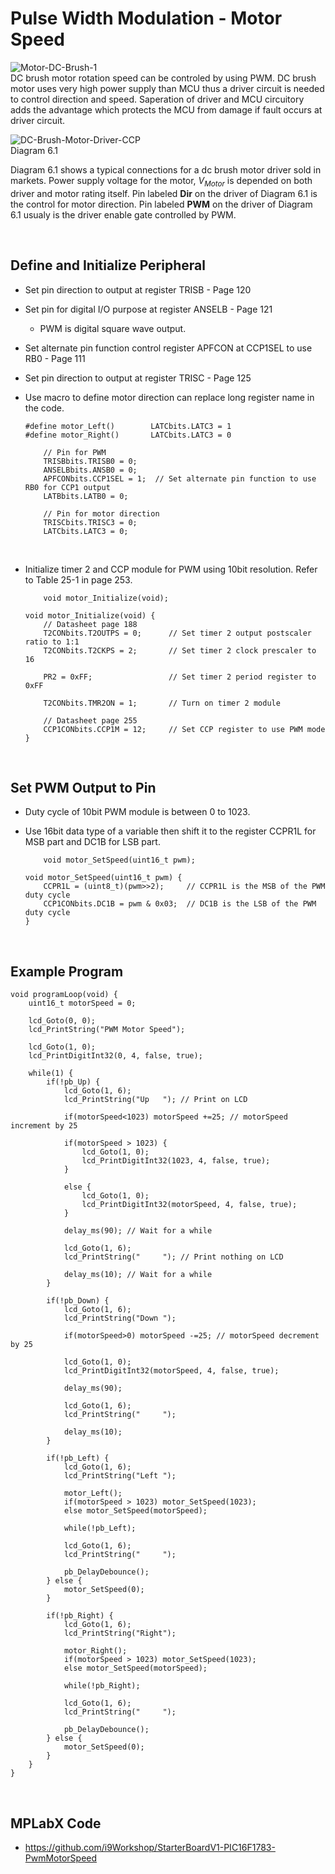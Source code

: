 # Pulse Width Modulation - Motor Speed

![Motor-DC-Brush-1](https://github.com/user-attachments/assets/8efb1921-d0e7-4e3f-af0b-922a036f3b66)
<br/>
DC brush motor rotation speed can be controled by using PWM. 
DC brush motor uses very high power supply than MCU thus a driver circuit is needed to control direction and speed. 
Saperation of driver and MCU circuitory adds the advantage which protects the MCU from damage if fault occurs at driver circuit.
<br/>

![DC-Brush-Motor-Driver-CCP](https://github.com/user-attachments/assets/468acfd0-2a8a-4349-a8b2-db8690781631)
<br/>
Diagram 6.1
<br/>

Diagram 6.1 shows a typical connections for a dc brush motor driver sold in markets. Power supply voltage for the motor, $V_{Motor}$ is depended on both driver and motor rating itself. 
Pin labeled **Dir** on the driver of Diagram 6.1 is the control for motor direction. Pin labeled **PWM** on the driver of Diagram 6.1 usualy is the driver enable gate controlled by PWM.
<br/>

<br/>

## Define and Initialize Peripheral

* Set pin direction to output at register TRISB - Page 120
* Set pin for digital I/O purpose at register ANSELB - Page 121
  - PWM is digital square wave output.
* Set alternate pin function control register APFCON at CCP1SEL to use RB0 - Page 111
* Set pin direction to output at register TRISC - Page 125
* Use macro to define motor direction can replace long register name in the code.
  
  ```
  #define motor_Left()        LATCbits.LATC3 = 1
  #define motor_Right()       LATCbits.LATC3 = 0
  ```
  ```
      // Pin for PWM
      TRISBbits.TRISB0 = 0;
      ANSELBbits.ANSB0 = 0;
      APFCONbits.CCP1SEL = 1;  // Set alternate pin function to use RB0 for CCP1 output
      LATBbits.LATB0 = 0;

      // Pin for motor direction
      TRISCbits.TRISC3 = 0;
      LATCbits.LATC3 = 0;
  ```

<br/>

* Initialize timer 2 and CCP module for PWM using 10bit resolution. Refer to Table 25-1 in page 253.
  
  ```
      void motor_Initialize(void);
  ```
  ```
  void motor_Initialize(void) {
      // Datasheet page 188
      T2CONbits.T2OUTPS = 0;      // Set timer 2 output postscaler ratio to 1:1
      T2CONbits.T2CKPS = 2;       // Set timer 2 clock prescaler to 16
      
      PR2 = 0xFF;                 // Set timer 2 period register to 0xFF
      
      T2CONbits.TMR2ON = 1;       // Turn on timer 2 module
      
      // Datasheet page 255
      CCP1CONbits.CCP1M = 12;     // Set CCP register to use PWM mode
  }
  ```
<br/>

## Set PWM Output to Pin

* Duty cycle of 10bit PWM module is between 0 to 1023.
* Use 16bit data type of a variable then shift it to the register CCPR1L for MSB part and DC1B for LSB part.
  
  ```
      void motor_SetSpeed(uint16_t pwm);
  ```
  ```
  void motor_SetSpeed(uint16_t pwm) {
      CCPR1L = (uint8_t)(pwm>>2);     // CCPR1L is the MSB of the PWM duty cycle
      CCP1CONbits.DC1B = pwm & 0x03;  // DC1B is the LSB of the PWM duty cycle
  }
  ```
<br/>

## Example Program

```
void programLoop(void) {
    uint16_t motorSpeed = 0;
    
    lcd_Goto(0, 0);
    lcd_PrintString("PWM Motor Speed");
    
    lcd_Goto(1, 0);
    lcd_PrintDigitInt32(0, 4, false, true);
    
    while(1) {
        if(!pb_Up) {
            lcd_Goto(1, 6);
            lcd_PrintString("Up   "); // Print on LCD
            
            if(motorSpeed<1023) motorSpeed +=25; // motorSpeed increment by 25
            
            if(motorSpeed > 1023) {
                lcd_Goto(1, 0);
                lcd_PrintDigitInt32(1023, 4, false, true);
            }
            
            else {
                lcd_Goto(1, 0);
                lcd_PrintDigitInt32(motorSpeed, 4, false, true);
            }
            
            delay_ms(90); // Wait for a while
            
            lcd_Goto(1, 6);
            lcd_PrintString("     "); // Print nothing on LCD
            
            delay_ms(10); // Wait for a while
        }
        
        if(!pb_Down) {
            lcd_Goto(1, 6);
            lcd_PrintString("Down ");
            
            if(motorSpeed>0) motorSpeed -=25; // motorSpeed decrement by 25
            
            lcd_Goto(1, 0);
            lcd_PrintDigitInt32(motorSpeed, 4, false, true);
            
            delay_ms(90);
            
            lcd_Goto(1, 6);
            lcd_PrintString("     ");
            
            delay_ms(10);
        }
        
        if(!pb_Left) {
            lcd_Goto(1, 6);
            lcd_PrintString("Left ");
            
            motor_Left();
            if(motorSpeed > 1023) motor_SetSpeed(1023);
            else motor_SetSpeed(motorSpeed);
            
            while(!pb_Left);
            
            lcd_Goto(1, 6);
            lcd_PrintString("     ");
            
            pb_DelayDebounce();
        } else {
            motor_SetSpeed(0);
        }
        
        if(!pb_Right) {
            lcd_Goto(1, 6);
            lcd_PrintString("Right");
            
            motor_Right();
            if(motorSpeed > 1023) motor_SetSpeed(1023);
            else motor_SetSpeed(motorSpeed);
            
            while(!pb_Right);
            
            lcd_Goto(1, 6);
            lcd_PrintString("     ");
            
            pb_DelayDebounce();
        } else {
            motor_SetSpeed(0);
        }
    }
}
```
<br/>

## MPLabX Code

* https://github.com/i9Workshop/StarterBoardV1-PIC16F1783-PwmMotorSpeed
<br/>

<br/>
